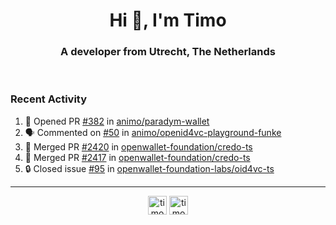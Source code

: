 <h1 align="center">Hi 👋, I'm Timo</h1>
<h3 align="center">A developer from Utrecht, The Netherlands</h3>
<br/>
<!-- https://github.com/rahuldkjain/github-profile-readme-generator --!>

<!--  <p align="left"><img src="https://github-readme-stats.vercel.app/api?username=timoglastra&show_icons=true&count_private=true&" alt="timoglastra" /></p> --!>

<!--
Github language stats
<p align="left"><img src="https://github-readme-stats.vercel.app/api/top-langs/?username=timoglastra&layout=compact" alt="timoglastra" /><p>
-->

<!-- Codestats language stats -->
<!-- <p align="left"><img src="https://codestats-readme.vercel.app/api/top-langs/?username=timoglastra&layout=compact&language_count=12" alt="timoglastra" /><p>    --!>
  
<h3>Recent Activity</h3>

<!--START_SECTION:activity-->
1. 💪 Opened PR [#382](https://github.com/animo/paradym-wallet/pull/382) in [animo/paradym-wallet](https://github.com/animo/paradym-wallet)
2. 🗣 Commented on [#50](https://github.com/animo/openid4vc-playground-funke/pull/50#issuecomment-3333319298) in [animo/openid4vc-playground-funke](https://github.com/animo/openid4vc-playground-funke)
3. 🎉 Merged PR [#2420](https://github.com/openwallet-foundation/credo-ts/pull/2420) in [openwallet-foundation/credo-ts](https://github.com/openwallet-foundation/credo-ts)
4. 🎉 Merged PR [#2417](https://github.com/openwallet-foundation/credo-ts/pull/2417) in [openwallet-foundation/credo-ts](https://github.com/openwallet-foundation/credo-ts)
5. 🔒 Closed issue [#95](https://github.com/openwallet-foundation-labs/oid4vc-ts/issues/95) in [openwallet-foundation-labs/oid4vc-ts](https://github.com/openwallet-foundation-labs/oid4vc-ts)
<!--END_SECTION:activity-->

---

<p align="center">
<a href="https://twitter.com/timoglastra" target="blank"><img align="center" src="https://cdn.jsdelivr.net/npm/simple-icons@3.0.1/icons/twitter.svg" alt="timoglastra" height="30" width="30" /></a>
<a href="https://linkedin.com/in/timoglastra" target="blank"><img align="center" src="https://cdn.jsdelivr.net/npm/simple-icons@3.0.1/icons/linkedin.svg" alt="timoglastra" height="30" width="30" /></a>
</p>



